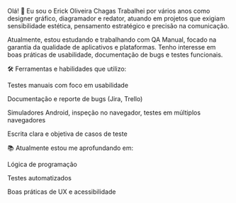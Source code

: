 Olá! 👋 Eu sou o Erick Oliveira Chagas
Trabalhei por vários anos como designer gráfico, diagramador e redator, atuando em projetos que exigiam sensibilidade estética, pensamento estratégico e precisão na comunicação.

Atualmente, estou estudando e trabalhando com QA Manual, focado na garantia da qualidade de aplicativos e plataformas. Tenho interesse em boas práticas de usabilidade, documentação de bugs e testes funcionais.

🛠 Ferramentas e habilidades que utilizo:

Testes manuais com foco em usabilidade

Documentação e reporte de bugs (Jira, Trello)

Simuladores Android, inspeção no navegador, testes em múltiplos navegadores

Escrita clara e objetiva de casos de teste

📚 Atualmente estou me aprofundando em:

Lógica de programação

Testes automatizados

Boas práticas de UX e acessibilidade
